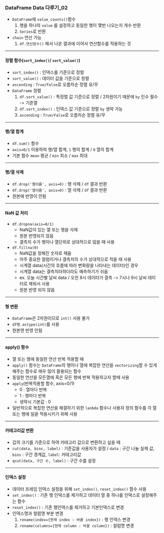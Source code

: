 ### DataFrame Data 다루기_02
- `DataFrame`에 `value_counts()`함수
  1. 행을 하나의 `value` 를 설정하고 동일한 행이 몇번 나오는지 개수 반환
  2. `Series`로 반환
- `chain` 연산 가능
  1. `df.연산함수()` 해서 나온 결과에 이어서 연산함수를 적용하는 것
---
#### 정렬 함수(`sort_index()`/ `sort_value()`)
- `sort_index()` : 인덱스를 기준으로 정렬
- `sort_value()` : 데이터 값을 기준으로 정렬
- `ascending` : `True/False`로 오름차순 정렬 유/무
- `DataFrame` 정렬
  1. `df.sort_value()` : 특정렬 값 기준으로 정렬 / 2차원이기 때문에 `by` 인수 필수 -> 기준열
  2. `df.sort_index()` : 인덱스 값 기준으로 정렬 `by` 생략 가능
  3. `ascending` : `True/False`로 오름차순 정렬 유/무
---
#### 행/열 합계
- `df.sum()` 함수
- `axis=0/1` 이용하여 행/열 합계, `1` 행의 합계 / `0` 열의 합계
- 기본 함수 `mean` 평균 / `min` 최소 / `max` 최대
---
#### 행/열 삭제
- `df.drop('행이름', axis=0)` : 행 삭제 / `df` 결과 반환
- `df.drop('열이름', axis=0)` : 열 삭제 / `df` 결과 반환
- 원본에 반영이 안됨
---
#### NaN 값 처리
- `df.dropna(axis=0/1)`
    - NaN값이 있는 열 또는 행을 삭제
    - 원본 반영되지 않음
    - 결측치 수가 행이나 열단위로 상대적으로 많을 때 사용
- `df.fillna(0)`
    - NaN값을 정해진 숫자로 채움
    - 아주 중요한 컬럼이거나 결측치의 수가 상대적으로 적을 때 사용
    - 시계열 data(시간의 흐름에 따라 변화량을 나타내는 데이터)인 경우
    - 시계열 data는 결측치라하더라도 예측하기가 쉬움
    - ex. 오늘 시간별 날씨 data / 오전 8시 데이터가 결측 -> 7시나 9시 날씨 데이터로 채워서 사용
    - 원본 반영 되지 않음
---
#### 형 변환
- `DataFrame`은 2차원이므로 `int()` 사용 불가
- `df명.astype(int)`를 사용
- 원본엔 반영 안됨
---
#### apply() 함수
- 열 또는 행에 동일한 연산 반복 적용할 때
- `apply()` 함수는 `DataFrame`의 행이나 열에 복잡한 연산을 `vectorizing`할 수 있게 해주는 함수로 매우 많이 활용되는 함수
- 동일한 연산을 모든열에 혹은 모든 행에 반복 적용하고자 할때 사용
- `apply`(반복적용할 함수, axis=0/1)
    - 0 : 열마다 반복
    - 1 : 행마다 반복
    - 생략시 기본값 : 0
- 일반적으로 복잡한 연산을 해결하기 위한 `lanbda` 함수나 사용자 정의 함수를 각 열 또는 행에 일괄 적용시키기 위해 사용
---
#### 카테고리값 변환
- 갑의 크기를 기준으로 하여 카테고리 값으로 변환하고 싶을 때
- `cut(data, bins, label)` : 기준값을 사용자가 설정 / `data` : 구간 나눌 실제 값, `bins` : 구간 경계값, `label`: 카테고리값
- `qcut(data, 구간 수, label)` : 구간 수를 설정
--- 
#### 인덱스 설정
- 데이터 프레임 인덱스 설정을 위해 `set_index()`, `reset_index()` 함수 사용
- `set_index()` : 기존 행 인덱스를 제거하고 데이터 열 중 하나를 인덱스로 설정해주는 함수
- `reset_index()` : 기존 행인덱스를 제거하고 기본인덱스로 변경
- 인덱스명과 컬럼명 부분 변경
  1. `rename(index={현재 index : 바꿀 index})` : 행 인덱스 변경
  2. `rename(columns={현재 column : 바꿀 column})` : 컬럼명 변경